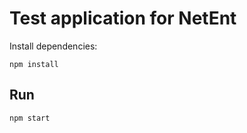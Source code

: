 # Test application for NetEnt

Install dependencies:
```
npm install
```

## Run

```
npm start
```
